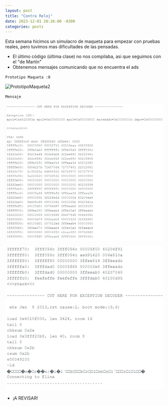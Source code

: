 ```yaml
---
layout: post
title: "Contra Reloj"
date: 2023-12-01 20:26:00 -0300
categories: posts
---
```



Esta semana hicimos un simulacro de maqueta para empezar con pruebas reales, pero tuvimos mas dificultades de las pensadas.
  -  El último código (última clase) no nos compilaba, asi que seguimos con el "de Martín"
  -  Obtenemos mensajes comunicando que no encuentra el ads
   
`Prototipo Maqueta :0 `

![PrototipoMaqueta2](https://github.com/Masculiatte/proyecto-plant-o-matic/blob/main/docs/assets/PrototipoMaqueta2.jpg)

`Mensaje`
 
![ads1](https://github.com/SisCom-PI2-2023-2/proyecto-plant-o-matic/blob/main/docs/assets/ads1.jpg)

![ads2](https://github.com/SisCom-PI2-2023-2/proyecto-plant-o-matic/blob/main/docs/assets/ads2.jpg)

  -   ¡A REVISAR!

 
